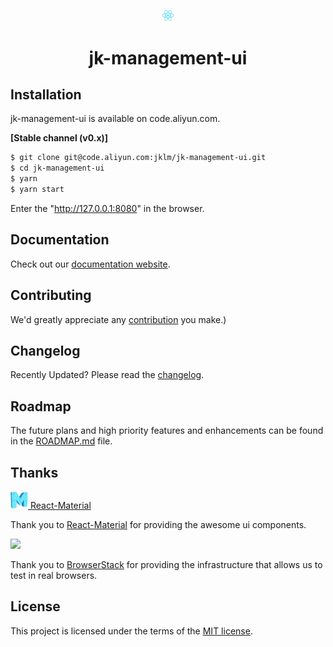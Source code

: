 <p align="center">
  <a href="/" rel="noopener" target="_blank"><img width="20" src="/public/logo.png" alt="logo"></a></p>
</p>

<h1 align="center">jk-management-ui</h1>


## Installation

jk-management-ui is available on code.aliyun.com.

**[Stable channel (v0.x)]**
```sh
$ git clone git@code.aliyun.com:jklm/jk-management-ui.git
$ cd jk-management-ui
$ yarn
$ yarn start
```
Enter the "http://127.0.0.1:8080" in the browser.

## Documentation

Check out our [documentation website](/).

## Contributing

We'd greatly appreciate any [contribution](/CONTRIBUTING.md) you make.)

## Changelog

Recently Updated?
Please read the [changelog](/CHANGELOG.md).

## Roadmap

The future plans and high priority features and enhancements can be found in the [ROADMAP.md](/ROADMAP.md) file.

## Thanks

[<img src="https://raw.githubusercontent.com/6thquake/react-material/develop/static/icons/150x150.png" height="28"> React-Material](https://github.com/6thquake/react-material)

Thank you to [React-Material](https://github.com/6thquake/react-material) for providing the awesome ui components.

[<img src="https://www.browserstack.com/images/mail/browserstack-logo-footer.png" width="120">](https://www.browserstack.com/)

Thank you to [BrowserStack](https://www.browserstack.com/) for providing the infrastructure that allows us to test in real browsers.

## License

This project is licensed under the terms of the
[MIT license](/LICENSE).
